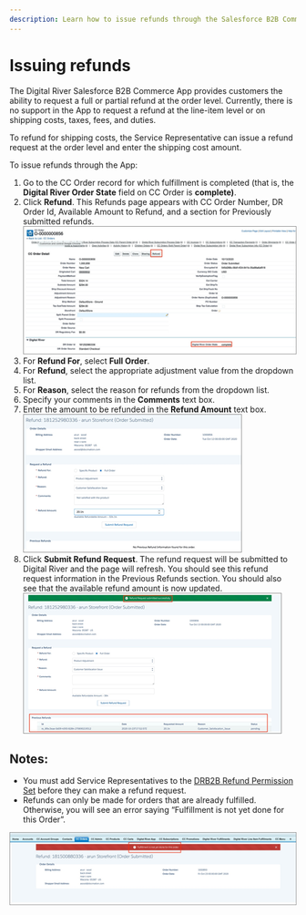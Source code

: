 ```yaml
---
description: Learn how to issue refunds through the Salesforce B2B Commerce App.
---
```


# Issuing refunds

The Digital River Salesforce B2B Commerce App provides customers the ability to request a full or partial refund at the order level. Currently, there is no support in the App to request a refund at the line-item level or on shipping costs, taxes, fees, and duties.

To refund for shipping costs, the Service Representative can issue a refund request at the order level and enter the shipping cost amount.

To issue refunds through the App:

1. Go to the CC Order record for which fulfillment is completed (that is, the **Digital River Order State** field on CC Order is **complete)**.
2. Click **Refund**. This Refunds page appears with CC Order Number, DR Order Id, Available Amount to Refund, and a section for Previously submitted refunds. \
   ![](<../.gitbook/assets/Install DR B2B API Connector110.png>)
3. For **Refund For**, select **Full Order**.
4. For **Refund**, select the appropriate adjustment value from the dropdown list.
5. For **Reason**, select the reason for refunds from the dropdown list.
6. Specify your comments in the **Comments** text box.
7. Enter the amount to be refunded in the **Refund Amount** text box. ![](<../.gitbook/assets/Install DR B2B API Connector111.png>)
8. Click **Submit Refund Request**. The refund request will be submitted to Digital River and the page will refresh. You should see this refund request information in the Previous Refunds section. You should also see that the available refund amount is now updated. \
   ![](<../.gitbook/assets/Install DR B2B API Connector112.png>)

## **Notes**:

* You must add Service Representatives to the [DRB2B Refund Permission Set](../integrating-the-digital-river-salesforce-b2b-commerce-app/step-11-manage-permission-sets.md) before they can make a refund request.
* Refunds can only be made for orders that are already fulfilled. Otherwise, you will see an error saying “Fulfillment is not yet done for this Order”.

![](<../.gitbook/assets/Install DR B2B API Connector113.png>)
